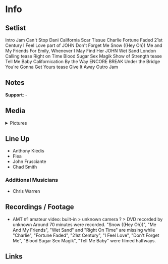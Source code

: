 # Info

## Setlist

Intro Jam
Can't Stop
Dani California
Scar Tissue
Charlie
Fortune Faded
21st Century
I Feel Love part of JOHN
Don't Forget Me
Snow ((Hey Oh))
Me and My Friends
For Emily, Whenever I May Find Her JOHN
Wet Sand
London Calling tease
Right on Time
Blood Sugar Sex Magik
Show of Strength tease
Tell Me Baby
Californication
By the Way
ENCORE BREAK
Under the Bridge
You're Gonna Get Yours tease
Give It Away
Outro Jam

## Notes

**Support**: -

## Media 

<details>
  <summary>Pictures</summary>
  <!--<img alt="Setlist" title="Setlist" src="_.jpg" height="200" />
  <img alt="Flyer" title="Flyer" src="_.jpg" height="200" />
  <img alt="Clipper" title="Clipper" src="_.jpg" height="200" />
  <img alt="Ticket" title="Ticket" src="_.jpg" height="200" />
  -->
</details>

## Line Up

* Anthony Kiedis
* Flea
* John Frusciante
* Chad Smith

### Additional Musicians

* Chris Warren

## Recordings / Footage

* AMT #1 amateur video: built-in > unknown camera ? > DVD recorded by unknown Around 70 minutes were recorded. "Snow ((Hey Oh))", "Me And My Friends", "Wet Sand" and "Right On Time" are missing while "Charlie", "Fortune Faded", "21st Century", "I Feel Love", "Don't Forget Me", "Blood Sugar Sex Magik", "Tell Me Baby" were filmed halfways.

## Links